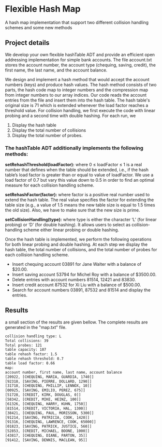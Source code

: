 # Flexible Hash Map
A hash map implementation that support two different collision handling schemes and some new methods

## Project details
We develop your own flexible hashTable ADT and provide an efficient open addressing implementation for simple bank accounts. The file account.txt stores the account number, the account type (chequing, saving, credit), the first name, the last name, and the account balance.

We design and implement a hash method that would accept the account numbers (keys) and produce hash values. The hash method consists of two parts, the hash code map to integer numbers and the compression map from integer numbers to our array indices. Our code reads the account entries from the file and insert them into the hash table. The hash table's original size is 71 which is extended whenever the load factor reaches a threshold value. For collision handling, we first execute the code with linear probing and a second time with double hashing. For each run, we
1. Display the hash table
2. Display the total number of collisions
3. Display the total number of probes.

### The hashTable ADT additionally implements the following methods:

**setRehashThreshold(loadFactor):** where 0 ≤ loadFactor ≤ 1 is a real number that defines when the table should be extended, i.e., if the hash table’s load factor is greater than or equal to value of loadFactor. We use a load factor of 0.7 but vary this value down to 0.5 in order to find an optimal measure for each collision handling scheme.


**setRehashFactor(factor):** where factor is a positive real number used to extend the hash table. The real value specifies the factor for extending the table size (e.g., a value of 1.5 means the new table size is equal to 1.5 times the old size). Also, we have to make sure that the new size is prime.

**setCollisionHandling(type):** where type is either the character ‘L’ (for linear probing) or ‘D’ (for double hashing). It allows users to select as collision-handling scheme either linear probing or double hashing.

Once the hash table is implemented, we perform the following operations for both linear probing and double hashing. At each step we display the hash table, the total number of collisions, and the total number of probes for each collision handling scheme.
* Insert chequing account 03891 for Jane Walter with a balance of $20.00.
* Insert saving account 53794 for Michel Roy with a balance of $3500.00.
* Delete entries with account numbers 81514, 12421 and 83830.
* Insert credit account 87532 for Xi Liu with a balance of $500.00.
* Search for account numbers 03891, 87532 and 81514 and display the entries.


## Results
a small section of the results are given bellow. The complete results are generated in the "map.txt" file.

```txt
collision handling type: L
Total collisions: 39
Total probes: 121
table capacity: 107
table rehash factor: 1.5
table rehash threshold: 0.7
table load factor: 0.66
map:
account number, first name, last name, account balance
[20922, [CHEQUING, MARIA, GUARDIA, 1740]]
[92318, [SAVING, PIERRE, DOLLARD, 1290]]
[31718, [CHEQUING, PHILLIP, LENNOX, 10]]
[00925, [SAVING, EMILIO, PEREZ, 675]]
[51728, [CREDIT, KIRK, DOUGLAS, 0]]
[58342, [CREDIT, MIKE, HEINZ, 100]]
[61326, [CHEQUING, HARRY, KUHN, 1750]]
[81514, [CREDIT, VICTORIA, HAL, 1300]]
[38421, [CHEQUING, PAUL, MORISSON, 5300]]
[91214, [SAVING, PATRICIA, COOK, 1420]]
[91316, [CHEQUING, LAWRENCE, COOK, 65000]]
[01823, [SAVING, PATRICK, JUSTICE, 560]]
[52853, [CREDIT, MICHAEL, BOONE, 1000]]
[43817, [CHEQUING, DIANE, PARTON, 35]]
[91412, [SAVING, DENNIS, MACLEAN, 95]]
```